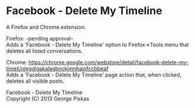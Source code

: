 Facebook - Delete My Timeline
=============================

A Firefox and Chrome extension.

Firefox: -pending approval- <br> Adds a 'Facebook - Delete My Timeline' option to Firefox->Tools menu that deletes all listed conversations. 

Chrome: https://chrome.google.com/webstore/detail/facebook-delete-my-timeli/olpgdigakalagbnckjmnhajofccbbeaf <br> Adds a 'Facebook - Delete My Timeline' page action that, when clicked, deletes all visible posts.

Facebook - Delete My Timeline <br> Copyright (C) 2013  George Piskas
